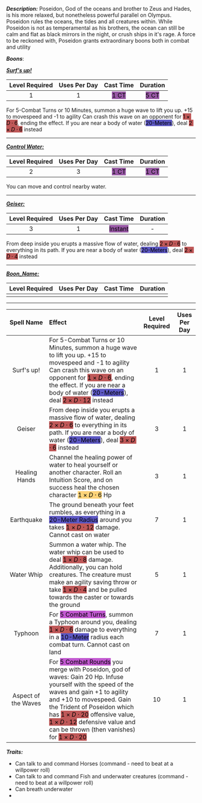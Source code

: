 ***Description:***
Poseidon, God of the oceans and brother to Zeus and Hades, is his more relaxed, but nonetheless powerful parallel on Olympus.
Poseidon rules the oceans, the tides and all creatures within.
While Poseidon is not as temperamental as his brothers, the ocean can still be calm and flat as black mirrors in the night, or crush ships in it's rage.
A force to be reckoned with, Poseidon grants extraordinary boons both in combat and utility

***Boons***:

<b><ins><i> Surf's up! </i></ins></b>

| Level Required | Uses Per Day | Cast Time | Duration |
|:--------------:|:------------:|:---------:|:--------:|
|       1        |      1       |  <mark style="background: #620075A6;"> 1 CT</mark>    |   <mark style="background: #620075A6;">5 CT</mark>   | 

For 5-Combat Turns or 10 Minutes, summon a huge wave to lift you up. +15 to movespeed and -1 to agility Can crash this wave on an opponent for <mark style="background: #9E0000A6;">$1 \times D\cdot6$</mark>, ending the effect. If you are near a body of water (<mark style="background: #0900A7A6;">20-Meters</mark>), deal <mark style="background: #9E0000A6;">$2 \times D\cdot6$</mark> instead 

------------------

<b><ins><i>Control Water:</i></ins></b>

| Level Required | Uses Per Day | Cast Time | Duration |
|:--------------:|:------------:|:---------:|:--------:|
|       2        |      3       |   <mark style="background: #620075A6;">1 CT</mark>    |   <mark style="background: #620075A6;">1 CT</mark>   | 

You can move and control nearby water.


------------------

<b><ins><i>Geiser:</i></ins></b>

| Level Required | Uses Per Day | Cast Time | Duration |
|:--------------:|:------------:|:---------:|:--------:|
|       3        |      1       |  <mark style="background: #620075A6;">Instant</mark>  |    -     | 

From deep inside you erupts a massive flow of water, dealing <mark style="background: #9E0000A6;">$2 \times D\cdot6$</mark> to everything in its path. If you are near a body of water (<mark style="background: #0900A7A6;">20-Meters</mark>), deal <mark style="background: #9E0000A6;">$2 \times D\cdot4$</mark> instead

------------------


<b><ins><i>Boon_Name:</i></ins></b>

| Level Required | Uses Per Day | Cast Time | Duration |
|:--------------:|:------------:|:---------:|:--------:|
|                |              |           |          |



------------------



|     Spell Name      | Effect                                                                                                                                                                                                                                                                                                                                                                                                                                                                                                                    | Level Required | Uses Per Day |
|:-------------------:|:------------------------------------------------------------------------------------------------------------------------------------------------------------------------------------------------------------------------------------------------------------------------------------------------------------------------------------------------------------------------------------------------------------------------------------------------------------------------------------------------------------------------- |:--------------:|:------------:|
|     Surf's up!      | For 5-Combat Turns or 10 Minutes, summon a huge wave to lift you up. +15 to movespeed and -1 to agility Can crash this wave on an opponent for <mark style="background: #9E0000A6;">$1 \times D\cdot6$</mark>, ending the effect. If you are near a body of water (<mark style="background: #0900A7A6;">20-Meters</mark>), deal <mark style="background: #9E0000A6;">$2 \times D\cdot12$</mark> instead                                                                       |       1        |      1       |
|       Geiser        | From deep inside you erupts a massive flow of water, dealing <mark style="background: #9E0000A6;">$2 \times D\cdot6$</mark> to everything in its path. If you are near a body of water (<mark style="background: #0900A7A6;">20-Meters</mark>), deal <mark style="background: #9E0000A6;">$3 \times D\cdot6$</mark> instead                                                                                                                                                                                               |       3        |      1       |
|    Healing Hands    | Channel the healing power of water to heal yourself or another character.  Roll an Intuition Score, and on success heal the chosen character <mark style="background: #FFAD0085;">$1 \times D\cdot6$</mark> Hp                                                                                                                                                                                                                                                                                                            |       3        |      1       |
|     Earthquake      | The ground beneath your feet rumbles, as everything in a <mark style="background: #0900A7A6;">20-Meter Radius</mark> around you takes <mark style="background: #9E0000A6;">$1 \times D\cdot12$</mark> damage. Cannot cast on water                                                                                                                                                                                                                                                                                        |       7        |      1       |
|     Water Whip      | Summon a water whip. The water whip can be used to deal <mark style="background: #9E0000A6;">$1 \times D\cdot8$</mark> damage. Additionally, you can hold creatures. The creature must make an agility saving throw or take <mark style="background: #9E0000A6;">$1 \times D\cdot4$</mark> and be pulled towards the caster or towards the ground                                                                                                                                                                         |       5        |      1       |
|       Typhoon       | For <mark style="background: #A100B8A6;">5 Combat Turns</mark>, summon a Typhoon around you, dealing <mark style="background: #9E0000A6;">$1 \times D\cdot6$</mark> damage to everything in a <mark style="background: #0900A7A6;">10-Meter</mark> radius each combat turn. Cannot cast on land                                                                                                                                                                                                                           |       7        |      1       |
| Aspect of the Waves | For <mark style="background: #A100B8A6;">5 Combat Rounds</mark> you merge with Poseidon, god of waves: Gain 20 Hp. Infuse yourself with the speed of the waves and gain +1 to agility and +10 to movespeed. Gain the Trident of Poseidon which has <mark style="background: #9E0000A6;">$1 \times D\cdot20$</mark> offensive value, <mark style="background: #9E0000A6;">$1 \times D\cdot12$</mark> defensive value and can be thrown (then vanishes) for <mark style="background: #9E0000A6;">$1 \times D\cdot20$</mark> |       10       |      1       |

***Traits:***
- Can talk to and command Horses (command - need to beat at a willpower roll)
- Can talk to and command Fish and underwater creatures  (command - need to beat at a willpower roll)
- Can breath underwater
- 



